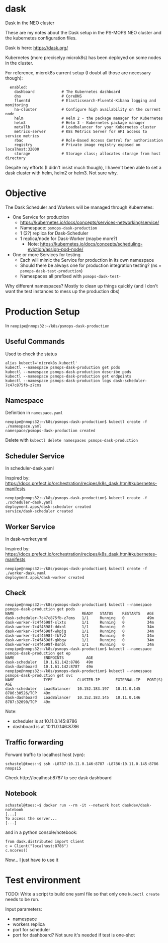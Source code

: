 # dask
Dask in the NEO cluster

These are my notes about the Dask setup in the PS-MOPS NEO cluster and
the kubernetes configuration files.

Dask is here: https://dask.org/

Kubernetes (more preciselyy microk8s) has been deployed on some nodes in the cluster.

For reference, microk8s current setup (I doubt all those are necessary though):
```
  enabled:
    dashboard            # The Kubernetes dashboard
    dns                  # CoreDNS
    fluentd              # Elasticsearch-Fluentd-Kibana logging and monitoring
    ha-cluster           # Configure high availability on the current node
    helm                 # Helm 2 - the package manager for Kubernetes
    helm3                # Helm 3 - Kubernetes package manager
    metallb              # Loadbalancer for your Kubernetes cluster
    metrics-server       # K8s Metrics Server for API access to service metrics
    rbac                 # Role-Based Access Control for authorisation
    registry             # Private image registry exposed on localhost:32000
    storage              # Storage class; allocates storage from host directory
```

Despite my efforts (I didn't insist much though), I haven't been able
to set a dask cluster with helm, helm2 or helm3. Not sure why.

# Objective

The Dask Scheduler and Workers will be managed through Kubernetes:
* One Service for production
    * https://kubernetes.io/docs/concepts/services-networking/service/
    * Namespace: `psmops-dask-production`
    * 1 (2?) replica for Dask-Scheduler
    * 1 replica/node for Dask-Worker (maybe more?)
        * Note: https://kubernetes.io/docs/concepts/scheduling-eviction/assign-pod-node/
* One or more Services for testing
    * Each will mimic the Service for production in its own namespace
    *  Should there be always one for production integration testing? (ns = `psmops-dask-test-production`)
    *  Namespaces all prefixed with `psmops-dask-test-`

Why different namespaces? Mostly to clean up things quickly (and I
don't want the test instances to mess up the production dbs)

# Production Setup
In `neopipe@nmops32:~/k8s/psmops-dask-production`

## Useful Commands

Used to check the status 
```
alias kubectl='microk8s.kubectl'
kubectl --namespace psmops-dask-production get pods
kubectl --namespace psmops-dask-production describe pods 
kubectl --namespace psmops-dask-production get endpoints
kubectl --namespace psmops-dask-production logs dask-scheduler-7c47c875fb-z7cms
```

## Namespace
Definition in `namespace.yaml`

```
neopipe@nmops32:~/k8s/psmops-dask-production$ kubectl create -f ./namespace.yaml 
namespace/psmops-dask-production created
```

Delete with `kubectl delete namespaces psmops-dask-production`


## Scheduler Service

In scheduler-dask.yaml

Inspired by:
https://docs.prefect.io/orchestration/recipes/k8s_dask.html#kubernetes-manifests

```
neopipe@nmops32:~/k8s/psmops-dask-production$ kubectl create -f ./scheduler-dask.yaml 
deployment.apps/dask-scheduler created
service/dask-scheduler created
```

## Worker Service
In dask-worker.yaml

Inspired by:
https://docs.prefect.io/orchestration/recipes/k8s_dask.html#kubernetes-manifests

```
neopipe@nmops32:~/k8s/psmops-dask-production$ kubectl create -f ./worker-dask.yaml 
deployment.apps/dask-worker created
```

## Check

```
neopipe@nmops32:~/k8s/psmops-dask-production$ kubectl --namespace psmops-dask-production get pods
NAME                              READY   STATUS    RESTARTS   AGE
dask-scheduler-7c47c875fb-z7cms   1/1     Running   0          49m
dask-worker-7c4f4598f-slxtx       1/1     Running   0          34m
dask-worker-7c4f4598f-ddxnl       1/1     Running   0          34m
dask-worker-7c4f4598f-wkpjg       1/1     Running   0          34m
dask-worker-7c4f4598f-fb7v2       1/1     Running   0          34m
dask-worker-7c4f4598f-gkbgw       1/1     Running   0          34m
dask-worker-7c4f4598f-8snbl       1/1     Running   0          34m
neopipe@nmops32:~/k8s/psmops-dask-production$ kubectl --namespace psmops-dask-production get ep
NAME             ENDPOINTS          AGE
dask-scheduler   10.1.61.142:8786   49m
dask-dashboard   10.1.61.142:8787   49m
neopipe@nmops32:~/k8s/psmops-dask-production$ kubectl --namespace psmops-dask-production get svc
NAME             TYPE           CLUSTER-IP       EXTERNAL-IP   PORT(S)          AGE
dask-scheduler   LoadBalancer   10.152.183.197   10.11.0.145   8786:30526/TCP   49m
dask-dashboard   LoadBalancer   10.152.183.145   10.11.0.146   8787:32090/TCP   49m
```

Note:
* scheduler is at 10.11.0.145:8786
* dashboard is at 10.11.0.146:8786

## Traffic forwarding

Forward traffic to localhost host (vpn):
```
schastel@toes:~$ ssh -L8787:10.11.0.146:8787 -L8786:10.11.0.145:8786 nmops15
```

Check http://localhost:8787 to see dask dashboard 

## Notebook
```
schastel@toes:~$ docker run --rm -it --network host daskdev/dask-notebook
[...]
To access the server...
[...]
```

and in a python console/notebook:
```
from dask.distributed import Client
c = Client("localhost:8786")
c.ncores()
```

Now... I just have to use it

# Test environment

TODO: Write a script to build one yaml file so that only one `kubectl create` needs to be run.

Input parameters:
* namespace
* workers replica
* port for scheduler
* port for dashboard? Not sure it's needed if test is one-shot
